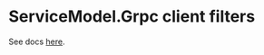 # ServiceModel.Grpc client filters

See docs [here](https://max-ieremenko.github.io/ServiceModel.Grpc/client-filters.html).
